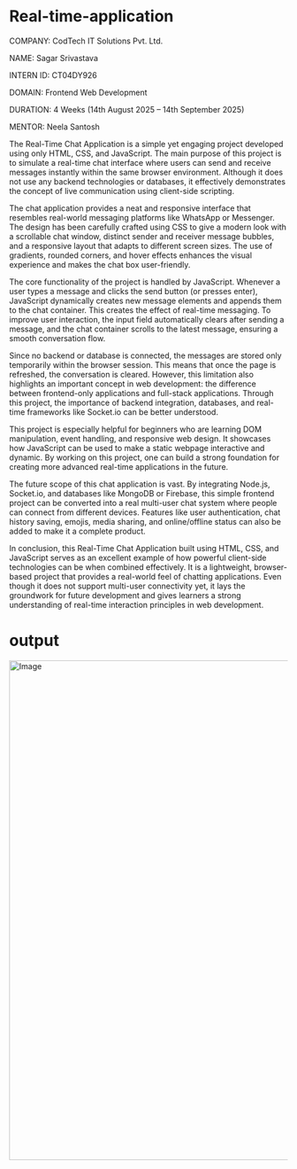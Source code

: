 # Real-time-application


COMPANY: CodTech IT Solutions Pvt. Ltd.

NAME: Sagar Srivastava

INTERN ID: CT04DY926

DOMAIN: Frontend Web Development

DURATION: 4 Weeks (14th August 2025 – 14th September 2025)

MENTOR: Neela Santosh

The Real-Time Chat Application is a simple yet engaging project developed using only HTML, CSS, and JavaScript. The main purpose of this project is to simulate a real-time chat interface where users can send and receive messages instantly within the same browser environment. Although it does not use any backend technologies or databases, it effectively demonstrates the concept of live communication using client-side scripting.

The chat application provides a neat and responsive interface that resembles real-world messaging platforms like WhatsApp or Messenger. The design has been carefully crafted using CSS to give a modern look with a scrollable chat window, distinct sender and receiver message bubbles, and a responsive layout that adapts to different screen sizes. The use of gradients, rounded corners, and hover effects enhances the visual experience and makes the chat box user-friendly.

The core functionality of the project is handled by JavaScript. Whenever a user types a message and clicks the send button (or presses enter), JavaScript dynamically creates new message elements and appends them to the chat container. This creates the effect of real-time messaging. To improve user interaction, the input field automatically clears after sending a message, and the chat container scrolls to the latest message, ensuring a smooth conversation flow.

Since no backend or database is connected, the messages are stored only temporarily within the browser session. This means that once the page is refreshed, the conversation is cleared. However, this limitation also highlights an important concept in web development: the difference between frontend-only applications and full-stack applications. Through this project, the importance of backend integration, databases, and real-time frameworks like Socket.io can be better understood.

This project is especially helpful for beginners who are learning DOM manipulation, event handling, and responsive web design. It showcases how JavaScript can be used to make a static webpage interactive and dynamic. By working on this project, one can build a strong foundation for creating more advanced real-time applications in the future.

The future scope of this chat application is vast. By integrating Node.js, Socket.io, and databases like MongoDB or Firebase, this simple frontend project can be converted into a real multi-user chat system where people can connect from different devices. Features like user authentication, chat history saving, emojis, media sharing, and online/offline status can also be added to make it a complete product.

In conclusion, this Real-Time Chat Application built using HTML, CSS, and JavaScript serves as an excellent example of how powerful client-side technologies can be when combined effectively. It is a lightweight, browser-based project that provides a real-world feel of chatting applications. Even though it does not support multi-user connectivity yet, it lays the groundwork for future development and gives learners a strong understanding of real-time interaction principles in web development.

# output 
<img width="1857" height="902" alt="Image" src="https://github.com/user-attachments/assets/bb19b175-c144-4f4a-b93b-d928a179df3b" />
